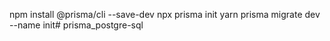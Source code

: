 npm install @prisma/cli --save-dev
npx prisma init
yarn prisma migrate dev --name init# prisma_postgre-sql
